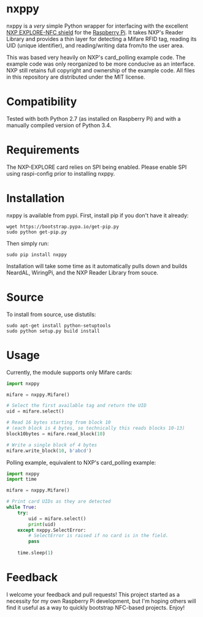 nxppy
=====
nxppy is a *very* simple Python wrapper for interfacing with the excellent [NXP EXPLORE-NFC shield](http://uk.farnell.com/nxp-explore-nfc) for the [Raspberry Pi](http://www.raspberrypi.org/).  It takes NXP's Reader Library and provides a thin layer for detecting a Mifare RFID tag, reading its UID (unique identifier), and reading/writing data from/to the user area.

This was based very heavily on NXP's card_polling example code.  The example code was only reorganized to be more conducive as an interface.  NXP still retains full copyright and ownership of the example code.  All files in this repository are distributed under the MIT license.

Compatibility
=====
Tested with both Python 2.7 (as installed on Raspberry Pi) and with a manually compiled version of Python 3.4.

Requirements
=====
The NXP-EXPLORE card relies on SPI being enabled.  Please enable SPI using raspi-config prior to installing nxppy.

Installation
=====
nxppy is available from pypi.  First, install pip if you don't have it already:

```
wget https://bootstrap.pypa.io/get-pip.py
sudo python get-pip.py
```

Then simply run:

```
sudo pip install nxppy
```

Installation will take some time as it automatically pulls down and builds NeardAL, WiringPi, and the NXP Reader Library from souce.

Source
=====
To install from source, use distutils:

```
sudo apt-get install python-setuptools
sudo python setup.py build install
```

Usage
=====
Currently, the module supports only Mifare cards:

```python
import nxppy

mifare = nxppy.Mifare()

# Select the first available tag and return the UID
uid = mifare.select()

# Read 16 bytes starting from block 10 
# (each block is 4 bytes, so technically this reads blocks 10-13)
block10bytes = mifare.read_block(10)

# Write a single block of 4 bytes
mifare.write_block(10, b'abcd')
```

Polling example, equivalent to NXP's card_polling example:

```python
import nxppy
import time

mifare = nxppy.Mifare()

# Print card UIDs as they are detected
while True:
    try:
        uid = mifare.select()
        print(uid)
    except nxppy.SelectError:
        # SelectError is raised if no card is in the field.
        pass
        
    time.sleep(1)
```

Feedback
=====
I welcome your feedback and pull requests!  This project started as a necessity for my own Raspberry Pi development, but I'm hoping others will find it useful as a way to quickly bootstrap NFC-based projects.  Enjoy!
